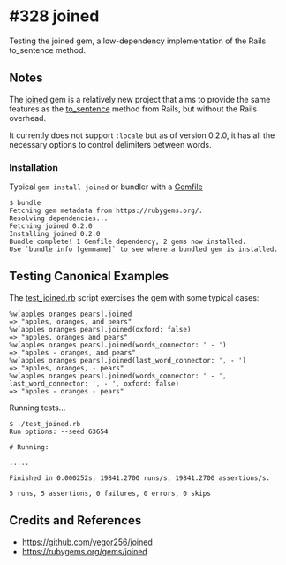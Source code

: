 # #328 joined

Testing the joined gem, a low-dependency implementation of the Rails to_sentence method.

## Notes

The [joined](https://rubygems.org/gems/joined) gem
is a relatively new project that aims to provide the same features as the
[to_sentence](https://api.rubyonrails.org/classes/Array.html#method-i-to_sentence)
method from Rails, but without the Rails overhead.

It currently does not support `:locale` but as of version 0.2.0,
it has all the necessary options to control delimiters between words.

### Installation

Typical `gem install joined` or bundler with a [Gemfile](./Gemfile)

    $ bundle
    Fetching gem metadata from https://rubygems.org/.
    Resolving dependencies...
    Fetching joined 0.2.0
    Installing joined 0.2.0
    Bundle complete! 1 Gemfile dependency, 2 gems now installed.
    Use `bundle info [gemname]` to see where a bundled gem is installed.

## Testing Canonical Examples

The [test_joined.rb](./test_joined.rb) script exercises the gem with some typical cases:

    %w[apples oranges pears].joined
    => "apples, oranges, and pears"
    %w[apples oranges pears].joined(oxford: false)
    => "apples, oranges and pears"
    %w[apples oranges pears].joined(words_connector: ' - ')
    => "apples - oranges, and pears"
    %w[apples oranges pears].joined(last_word_connector: ', - ')
    => "apples, oranges, - pears"
    %w[apples oranges pears].joined(words_connector: ' - ', last_word_connector: ', - ', oxford: false)
    => "apples - oranges - pears"

Running tests...

    $ ./test_joined.rb
    Run options: --seed 63654

    # Running:

    .....

    Finished in 0.000252s, 19841.2700 runs/s, 19841.2700 assertions/s.

    5 runs, 5 assertions, 0 failures, 0 errors, 0 skips

## Credits and References

* <https://github.com/yegor256/joined>
* <https://rubygems.org/gems/joined>
